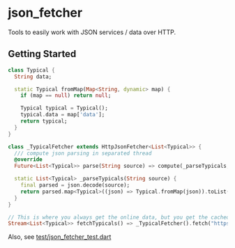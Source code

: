 # json_fetcher

Tools to easily work with JSON services / data over HTTP.

## Getting Started

```dart
class Typical {
  String data;

  static Typical fromMap(Map<String, dynamic> map) {
    if (map == null) return null;

    Typical typical = Typical();
    typical.data = map['data'];
    return typical;
  }
}

class _TypicalFetcher extends HttpJsonFetcher<List<Typical>> {
  /// compute json parsing in separated thread
  @override
  Future<List<Typical>> parse(String source) => compute(_parseTypicals, source);

  static List<Typical> _parseTypicals(String source) {
    final parsed = json.decode(source);
    return parsed.map<Typical>((json) => Typical.fromMap(json)).toList();
  }
}

// This is where you always get the online data, but you get the cached data first, if any
Stream<List<Typical>> fetchTypicals() => _TypicalFetcher().fetch("https://host/api/typicals");
```

Also, see [test/json_fetcher_test.dart](test/json_fetcher_test.dart)
